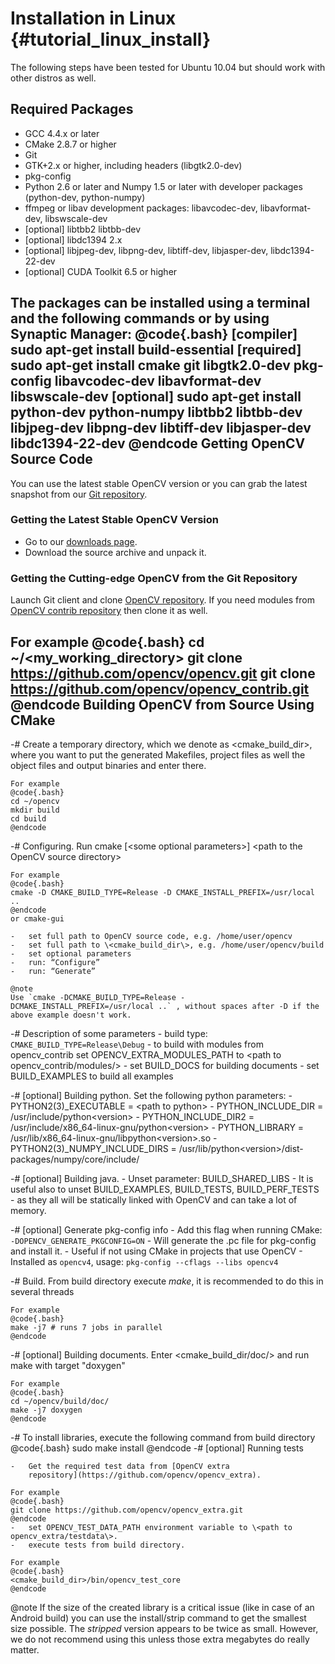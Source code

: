 Installation in Linux {#tutorial_linux_install}
=====================

The following steps have been tested for Ubuntu 10.04 but should work with other distros as well.

Required Packages
-----------------

-   GCC 4.4.x or later
-   CMake 2.8.7 or higher
-   Git
-   GTK+2.x or higher, including headers (libgtk2.0-dev)
-   pkg-config
-   Python 2.6 or later and Numpy 1.5 or later with developer packages (python-dev, python-numpy)
-   ffmpeg or libav development packages: libavcodec-dev, libavformat-dev, libswscale-dev
-   [optional] libtbb2 libtbb-dev
-   [optional] libdc1394 2.x
-   [optional] libjpeg-dev, libpng-dev, libtiff-dev, libjasper-dev, libdc1394-22-dev
-   [optional] CUDA Toolkit 6.5 or higher

The packages can be installed using a terminal and the following commands or by using Synaptic
Manager:
@code{.bash}
[compiler] sudo apt-get install build-essential
[required] sudo apt-get install cmake git libgtk2.0-dev pkg-config libavcodec-dev libavformat-dev libswscale-dev
[optional] sudo apt-get install python-dev python-numpy libtbb2 libtbb-dev libjpeg-dev libpng-dev libtiff-dev libjasper-dev libdc1394-22-dev
@endcode
Getting OpenCV Source Code
--------------------------

You can use the latest stable OpenCV version or you can grab the latest snapshot from our [Git
repository](https://github.com/opencv/opencv.git).

### Getting the Latest Stable OpenCV Version

-   Go to our [downloads page](http://opencv.org/releases.html).
-   Download the source archive and unpack it.

### Getting the Cutting-edge OpenCV from the Git Repository

Launch Git client and clone [OpenCV repository](http://github.com/opencv/opencv). If you need
modules from [OpenCV contrib repository](http://github.com/opencv/opencv_contrib) then clone it as well.

For example
@code{.bash}
cd ~/<my_working_directory>
git clone https://github.com/opencv/opencv.git
git clone https://github.com/opencv/opencv_contrib.git
@endcode
Building OpenCV from Source Using CMake
---------------------------------------

-#  Create a temporary directory, which we denote as \<cmake_build_dir\>, where you want to put
    the generated Makefiles, project files as well the object files and output binaries and enter
    there.

    For example
    @code{.bash}
    cd ~/opencv
    mkdir build
    cd build
    @endcode
-#  Configuring. Run cmake [\<some optional parameters\>] \<path to the OpenCV source directory\>

    For example
    @code{.bash}
    cmake -D CMAKE_BUILD_TYPE=Release -D CMAKE_INSTALL_PREFIX=/usr/local ..
    @endcode
    or cmake-gui

    -   set full path to OpenCV source code, e.g. /home/user/opencv
    -   set full path to \<cmake_build_dir\>, e.g. /home/user/opencv/build
    -   set optional parameters
    -   run: “Configure”
    -   run: “Generate”

    @note
    Use `cmake -DCMAKE_BUILD_TYPE=Release -DCMAKE_INSTALL_PREFIX=/usr/local ..` , without spaces after -D if the above example doesn't work.

-#  Description of some parameters
    -   build type: `CMAKE_BUILD_TYPE=Release\Debug`
    -   to build with modules from opencv_contrib set OPENCV_EXTRA_MODULES_PATH to \<path to
        opencv_contrib/modules/\>
    -   set BUILD_DOCS for building documents
    -   set BUILD_EXAMPLES to build all examples

-#  [optional] Building python. Set the following python parameters:
    -   PYTHON2(3)_EXECUTABLE = \<path to python\>
    -   PYTHON_INCLUDE_DIR = /usr/include/python\<version\>
    -   PYTHON_INCLUDE_DIR2 = /usr/include/x86_64-linux-gnu/python\<version\>
    -   PYTHON_LIBRARY = /usr/lib/x86_64-linux-gnu/libpython\<version\>.so
    -   PYTHON2(3)_NUMPY_INCLUDE_DIRS =
        /usr/lib/python\<version\>/dist-packages/numpy/core/include/

-#  [optional] Building java.
    -   Unset parameter: BUILD_SHARED_LIBS
    -   It is useful also to unset BUILD_EXAMPLES, BUILD_TESTS, BUILD_PERF_TESTS - as they all
        will be statically linked with OpenCV and can take a lot of memory.

-#  [optional] Generate pkg-config info
    -   Add this flag when running CMake: `-DOPENCV_GENERATE_PKGCONFIG=ON`
    -   Will generate the .pc file for pkg-config and install it.
    -   Useful if not using CMake in projects that use OpenCV
    -   Installed as `opencv4`, usage: `pkg-config --cflags --libs opencv4`

-#  Build. From build directory execute *make*, it is recommended to do this in several threads

    For example
    @code{.bash}
    make -j7 # runs 7 jobs in parallel
    @endcode
-#  [optional] Building documents. Enter \<cmake_build_dir/doc/\> and run make with target
    "doxygen"

    For example
    @code{.bash}
    cd ~/opencv/build/doc/
    make -j7 doxygen
    @endcode
-#  To install libraries, execute the following command from build directory
    @code{.bash}
    sudo make install
    @endcode
-#  [optional] Running tests

    -   Get the required test data from [OpenCV extra
        repository](https://github.com/opencv/opencv_extra).

    For example
    @code{.bash}
    git clone https://github.com/opencv/opencv_extra.git
    @endcode
    -   set OPENCV_TEST_DATA_PATH environment variable to \<path to opencv_extra/testdata\>.
    -   execute tests from build directory.

    For example
    @code{.bash}
    <cmake_build_dir>/bin/opencv_test_core
    @endcode

@note
   If the size of the created library is a critical issue (like in case of an Android build) you
    can use the install/strip command to get the smallest size possible. The *stripped* version
    appears to be twice as small. However, we do not recommend using this unless those extra
    megabytes do really matter.

